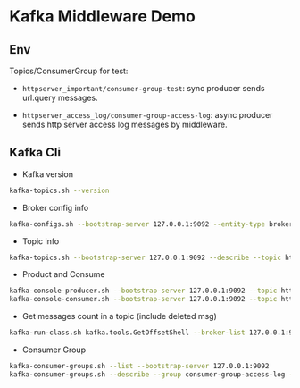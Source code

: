 # Kafka Middleware Demo

## Env

Topics/ConsumerGroup for test:

- `httpserver_important/consumer-group-test`: sync producer sends url.query messages.

- `httpserver_access_log/consumer-group-access-log`: async producer sends http server access log messages by middleware.

## Kafka Cli

- Kafka version

```sh
kafka-topics.sh --version
```

- Broker config info

```sh
kafka-configs.sh --bootstrap-server 127.0.0.1:9092 --entity-type brokers --entity-name 1 --all --describe
```

- Topic info

```sh
kafka-topics.sh --bootstrap-server 127.0.0.1:9092 --describe --topic httpserver_access_log
```

- Product and Consume

```sh
kafka-console-producer.sh --bootstrap-server 127.0.0.1:9092 --topic httpserver_access_log
kafka-console-consumer.sh --bootstrap-server 127.0.0.1:9092 --topic httpserver_access_log --from-beginning
```

- Get messages count in a topic (include deleted msg)

```sh
kafka-run-class.sh kafka.tools.GetOffsetShell --broker-list 127.0.0.1:9092 --topic httpserver_access_log | awk -F  ":" '{sum += $3} END {print sum}'
```

- Consumer Group

```sh
kafka-consumer-groups.sh --list --bootstrap-server 127.0.0.1:9092
kafka-consumer-groups.sh --describe --group consumer-group-access-log --bootstrap-server 127.0.0.1:9092
```


